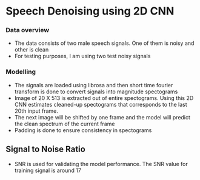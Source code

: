 # Speech Denoising using 2D CNN

### Data overview
- The data consists of two male speech signals. One of them is noisy and other is clean
- For testing purposes, I am using two test noisy signals

### Modelling
- The signals are loaded using librosa and then short time fourier transform is done to convert signals into magnitude spectograms
- Image of 20 X 513 is extracted out of entire spectograms. Using this 2D CNN estimates cleaned-up spectograms that corresponds to the last 20th input frame. 
- The next image will be shifted by one frame and the model will predict the clean spectrum of the current frame
- Padding is done to ensure consistency in spectograms 

## Signal to Noise Ratio
- SNR is used for validating the model performance. The SNR value for training signal is around 17
